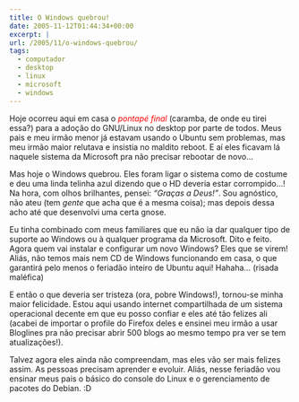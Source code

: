 ```yaml
---
title: O Windows quebrou!
date: 2005-11-12T01:44:34+00:00
excerpt: |
url: /2005/11/o-windows-quebrou/
tags:
  - computador
  - desktop
  - linux
  - microsoft
  - windows
---
```


Hoje ocorreu aqui em casa o <em style="color:red;">pontapé final</em> (caramba, de onde eu tirei essa?) para a adoção do GNU/Linux no desktop por parte de todos. Meus pais e meu irmão menor já estavam usando o Ubuntu sem problemas, mas meu irmão maior relutava e insistia no maldito reboot. E aí eles ficavam lá naquele sistema da Microsoft pra não precisar rebootar de novo…

Mas hoje o Windows quebrou. Eles foram ligar o sistema como de costume e deu uma linda telinha azul dizendo que o HD deveria estar corrompido…! Na hora, com olhos brilhantes, pensei: _“Graças a Deus!”_. Sou agnóstico, não ateu (tem _gente_ que acha que é a mesma coisa); mas depois dessa acho até que desenvolvi uma certa gnose.

Eu tinha combinado com meus familiares que eu não ia dar qualquer tipo de suporte ao Windows ou à qualquer programa da Microsoft. Dito e feito. Agora quem vai instalar e configurar um novo Windows? Eles que se virem! Aliás, não temos mais nem CD de Windows funcionando em casa, o que garantirá pelo menos o feriadão inteiro de Ubuntu aqui! Hahaha… (risada maléfica)

E então o que deveria ser tristeza (ora, pobre Windows!), tornou-se minha maior felicidade. Estou aqui usando internet compartilhada de um sistema operacional decente em que eu posso confiar e eles até tão felizes ali (acabei de importar o profile do Firefox deles e ensinei meu irmão a usar Bloglines pra não precisar abrir 500 blogs ao mesmo tempo pra ver se tem atualizações!).

Talvez agora eles ainda não compreendam, mas eles vão ser mais felizes assim. As pessoas precisam aprender e evoluir. Aliás, nesse feriadão vou ensinar meus pais o básico do console do Linux e o gerenciamento de pacotes do Debian. :D
